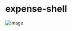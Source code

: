 # expense-shell

![image](https://github.com/user-attachments/assets/596e58e5-cd7b-4448-a4fd-89257640bb84)
